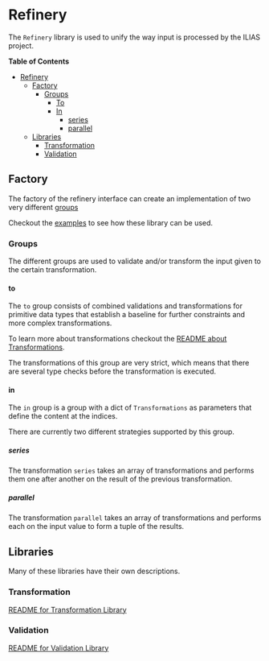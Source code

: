 # Refinery

The `Refinery` library is used to unify the way input is
processed by the ILIAS project.

**Table of Contents**
- [Refinery](#refinery)
  * [Factory](#factory)
    + [Groups](#groups)
      - [To](#to)
      - [In](#in)
        * [series](#series)
        * [parallel](#parallel)
  * [Libraries](#libraries)
    + [Transformation](#transformation)
    + [Validation](#validation)

## Factory

The factory of the refinery interface can create
an implementation of two very different [groups](#groups)

Checkout the [examples](/src/Refinery/examples) to
see how these library can be used.

### Groups

The different groups are used to validate and/or transform
the input given to the certain transformation.

#### to

The `to` group consists of combined validations and transformations
for primitive data types that establish a baseline for further constraints
and more complex transformations.

To learn more about transformations checkout the
[README about Transformations](/src/Refinery/Transformation/README.md).

The transformations of this group are very strict, which means
that there are several type checks before the transformation is
executed.

#### in

The `in` group is a group with a dict of `Transformations`
as parameters that define the content at the indices.

There are currently two different strategies supported by this group.

##### series

The transformation `series` takes an array of transformations and
performs them one after another on the result of the previous transformation.

##### parallel

The transformation `parallel` takes an array of transformations and
performs each on the input value to form a tuple of the results.

## Libraries

Many of these libraries have their own descriptions.

### Transformation

[README for Transformation Library](/src/Refinery/Transformation/README.md)

### Validation

[README for Validation Library](/src/Refinery/Validation/README.md)

